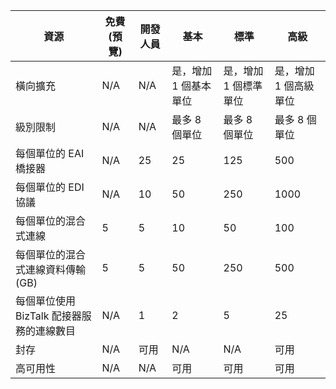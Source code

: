 |資源|免費 (預覽)|開發人員|基本|標準|高級|
|---|---|---|---|---|---|
|橫向擴充|N/A|N/A|是，增加 1 個基本單位 |是，增加 1 個標準單位 |是，增加 1 個高級單位 |
|級別限制|N/A|N/A|最多 8 個單位 |最多 8 個單位 |最多 8 個單位|
|每個單位的 EAI 橋接器|N/A|25|25|125|500|
|每個單位的 EDI 協議|N/A|10|50|250|1000|
|每個單位的混合式連線|5|5|10|50|100|
|每個單位的混合式連線資料傳輸 (GB)|5|5|50|250|500|
|每個單位使用 BizTalk 配接器服務的連線數目|N/A|1|2|5|25|
|封存|N/A|可用|N/A|N/A|可用|
|高可用性 |N/A|N/A|可用|可用|可用|

